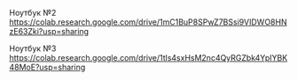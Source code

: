 Ноутбук №2 https://colab.research.google.com/drive/1mC1BuP8SPwZ7BSsi9VIDWO8HNzE63Zki?usp=sharing


Ноутбук №3 https://colab.research.google.com/drive/1tls4sxHsM2nc4QyRGZbk4YpIYBK48MoE?usp=sharing
